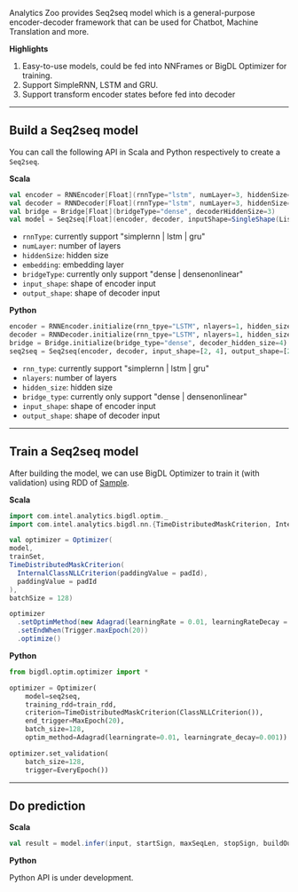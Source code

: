 Analytics Zoo provides Seq2seq model which is a general-purpose encoder-decoder framework that can be used for Chatbot, Machine Translation and more.

**Highlights**

1. Easy-to-use models, could be fed into NNFrames or BigDL Optimizer for training.
2. Support SimpleRNN, LSTM and GRU.
3. Support transform encoder states before fed into decoder

---
## **Build a Seq2seq model**
You can call the following API in Scala and Python respectively to create a `Seq2seq`.

**Scala**
```scala
val encoder = RNNEncoder[Float](rnnType="lstm", numLayer=3, hiddenSize=3, embedding=Embedding[Float](10, inputSize))
val decoder = RNNDecoder[Float](rnnType="lstm", numLayer=3, hiddenSize=3, embedding=Embedding[Float](10, inputSize))
val bridge = Bridge[Float](bridgeType="dense", decoderHiddenSize=3)
val model = Seq2seq[Float](encoder, decoder, inputShape=SingleShape(List(-1)), outputShape=SingleShape(List(-1)), bridge)
```

* `rnnType`: currently support "simplernn | lstm | gru"
* `numLayer`: number of layers
* `hiddenSize`: hidden size
* `embedding`: embedding layer
* `bridgeType`: currently only support "dense | densenonlinear"
* `input_shape`: shape of encoder input
* `output_shape`: shape of decoder input

**Python**
```python
encoder = RNNEncoder.initialize(rnn_tpye="LSTM", nlayers=1, hidden_size=4)
decoder = RNNDecoder.initialize(rnn_tpye="LSTM", nlayers=1, hidden_size=4)
bridge = Bridge.initialize(bridge_type="dense", decoder_hidden_size=4)
seq2seq = Seq2seq(encoder, decoder, input_shape=[2, 4], output_shape=[2, 4], bridge)
```

* `rnn_type`: currently support "simplernn | lstm | gru"
* `nlayers`: number of layers
* `hidden_size`: hidden size
* `bridge_type`: currently only support "dense | densenonlinear"
* `input_shape`: shape of encoder input
* `output_shape`: shape of decoder input

---
## **Train a Seq2seq model**
After building the model, we can use BigDL Optimizer to train it (with validation) using RDD of [Sample](https://bigdl-project.github.io/master/#APIGuide/Data/#sample).

**Scala**
```scala
import com.intel.analytics.bigdl.optim._
import com.intel.analytics.bigdl.nn.{TimeDistributedMaskCriterion, InternalClassNLLCriterion}

val optimizer = Optimizer(
model,
trainSet,
TimeDistributedMaskCriterion(
  InternalClassNLLCriterion(paddingValue = padId),
  paddingValue = padId
),
batchSize = 128)

optimizer
  .setOptimMethod(new Adagrad(learningRate = 0.01, learningRateDecay = 0.001))
  .setEndWhen(Trigger.maxEpoch(20))
  .optimize()
```

**Python**
```python
from bigdl.optim.optimizer import *

optimizer = Optimizer(
    model=seq2seq,
    training_rdd=train_rdd,
    criterion=TimeDistributedMaskCriterion(ClassNLLCriterion()),
    end_trigger=MaxEpoch(20),
    batch_size=128,
    optim_method=Adagrad(learningrate=0.01, learningrate_decay=0.001))

optimizer.set_validation(
    batch_size=128,
    trigger=EveryEpoch())
```

---
## **Do prediction**

**Scala**
```scala
val result = model.infer(input, startSign, maxSeqLen, stopSign, buildOutput)
```

**Python**

Python API is under development.